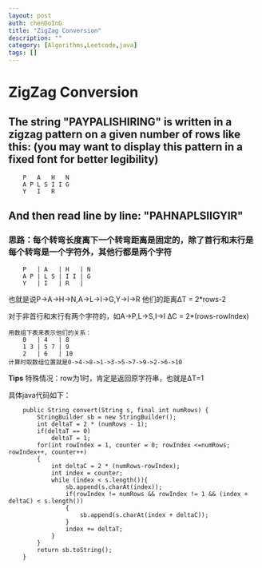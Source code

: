 ```yaml
---
layout: post
auth: chenDoInG
title: "ZigZag Conversion"
description: ""
category: [Algorithms,Leetcode,java]
tags: []
---
```

# ZigZag Conversion 

## The string "PAYPALISHIRING" is written in a zigzag pattern on a given number of rows like this: (you may want to display this pattern in a fixed font for better legibility)

		P   A   H   N
		A P L S I I G
		Y   I   R
## And then read line by line: "PAHNAPLSIIGYIR"

### 思路：每个转弯长度离下一个转弯距离是固定的，除了首行和末行是每个转弯是一个字符外，其他行都是两个字符

		P   | A   | H   | N     
		A P | L S | I I | G 
		Y   | I   | R   |

也就是说P->A->H->N,A->L->I->G,Y->I->R 他们的距离∆T = 2*rows-2

对于非首行和末行有两个字符的，如A->P,L->S,I->I   ∆C = 2*(rows-rowIndex)

	用数组下表来表示他们的关系：
		0   | 4   | 8
		1 3 | 5 7 | 9
		2   | 6   | 10
    计算时取数组位置就是0->4->8->1->3->5->7->9->2->6->10
    
**Tips** 特殊情况：row为1时，肯定是返回原字符串，也就是∆T=1

具体java代码如下：

		public String convert(String s, final int numRows) {
        	StringBuilder sb = new StringBuilder();
        	int deltaT = 2 * (numRows - 1);
        	if(deltaT == 0)
            	deltaT = 1;
        	for(int rowIndex = 1, counter = 0; rowIndex <=numRows; rowIndex++, counter++)
        	{
            	int deltaC = 2 * (numRows-rowIndex);
            	int index = counter;
            	while (index < s.length()){
                	sb.append(s.charAt(index));
                	if(rowIndex != numRows && rowIndex != 1 && (index + deltaC) < s.length())
                	{
                    	sb.append(s.charAt(index + deltaC));
                	}
                	index += deltaT;
            	}
       	 	}
        	return sb.toString();
    	}
		


